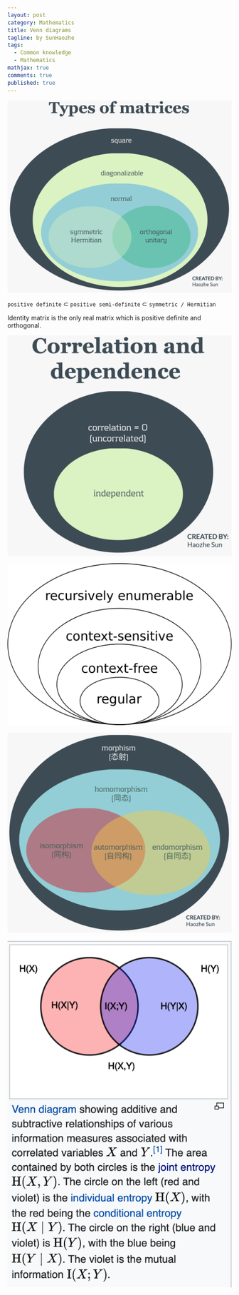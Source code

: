 ```yaml
---
layout: post
category: Mathematics
title: Venn diagrams
tagline: by SunHaozhe
tags: 
  - Common knowledge
  - Mathematics
mathjax: true
comments: true
published: true
---
```




![types_matrices](/assets/images/blog/types_matrices.png)

`positive definite` $\subset$ `positive semi-definite` $\subset$ `symmetric / Hermitian`

Identity matrix is the only real matrix which is positive definite and orthogonal.


![correlation_dependence](/assets/images/blog/correlation_dependence.png)

![chomsky_hierarchy](/assets/images/blog/chomsky_hierarchy.png)

![morphism](/assets/images/blog/morphism.png)

![entropy_venn](/assets/images/blog/entropy_venn.png)




